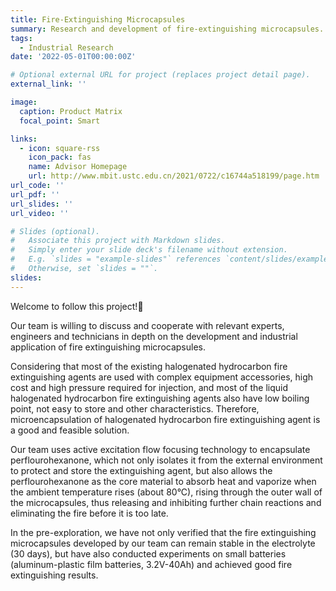```yaml
---
title: Fire-Extinguishing Microcapsules
summary: Research and development of fire-extinguishing microcapsules.
tags:
  - Industrial Research
date: '2022-05-01T00:00:00Z'

# Optional external URL for project (replaces project detail page).
external_link: ''

image:
  caption: Product Matrix
  focal_point: Smart

links:
  - icon: square-rss
    icon_pack: fas
    name: Advisor Homepage
    url: http://www.mbit.ustc.edu.cn/2021/0722/c16744a518199/page.htm
url_code: ''
url_pdf: ''
url_slides: ''
url_video: ''

# Slides (optional).
#   Associate this project with Markdown slides.
#   Simply enter your slide deck's filename without extension.
#   E.g. `slides = "example-slides"` references `content/slides/example-slides.md`.
#   Otherwise, set `slides = ""`.
slides: 
---
```

Welcome to follow this project!🤝 

Our team is willing to discuss and cooperate with relevant experts, engineers and technicians in depth on the development and industrial application of fire extinguishing microcapsules. 

Considering that most of the existing halogenated hydrocarbon fire extinguishing agents are used with complex equipment accessories, high cost and high pressure required for injection, and most of the liquid halogenated hydrocarbon fire extinguishing agents also have low boiling point, not easy to store and other characteristics. Therefore, microencapsulation of halogenated hydrocarbon fire extinguishing agent is a good and feasible solution.

Our team uses active excitation flow focusing technology to encapsulate perflourohexanone, which not only isolates it from the external environment to protect and store the extinguishing agent, but also allows the perflourohexanone as the core material to absorb heat and vaporize when the ambient temperature rises (about 80°C), rising through the outer wall of the microcapsules, thus releasing and inhibiting further chain reactions and eliminating the fire before it is too late.

In the pre-exploration, we have not only verified that the fire extinguishing microcapsules developed by our team can remain stable in the electrolyte (30 days), but have also conducted experiments on small batteries (aluminum-plastic film batteries, 3.2V-40Ah) and achieved good fire extinguishing results.
